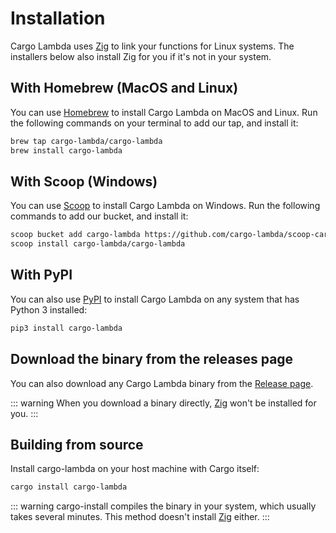 # Installation

Cargo Lambda uses [Zig](https://ziglang.org) to link your functions for Linux systems. The installers below also install Zig for you if it's not in your system.

## With Homebrew (MacOS and Linux)

You can use [Homebrew](https://brew.sh/) to install Cargo Lambda on MacOS and Linux. Run the following commands on your terminal to add our tap, and install it:

```sh
brew tap cargo-lambda/cargo-lambda
brew install cargo-lambda
```

## With Scoop (Windows)

You can use [Scoop](https://scoop.sh/) to install Cargo Lambda on Windows. Run the following commands to add our bucket, and install it:

```sh
scoop bucket add cargo-lambda https://github.com/cargo-lambda/scoop-cargo-lambda
scoop install cargo-lambda/cargo-lambda
```

## With PyPI

You can also use [PyPI](https://pypi.org/) to install Cargo Lambda on any system that has Python 3 installed:

```sh
pip3 install cargo-lambda
```

## Download the binary from the releases page

You can also download any Cargo Lambda binary from the [Release page](https://github.com/cargo-lambda/cargo-lambda/releases).

::: warning
When you download a binary directly, [Zig](https://ziglang.org) won't be installed for you.
:::

## Building from source

Install cargo-lambda on your host machine with Cargo itself:

```sh
cargo install cargo-lambda
```

::: warning
cargo-install compiles the binary in your system, which usually takes several minutes. This method doesn't install [Zig](https://ziglang.org) either.
:::
